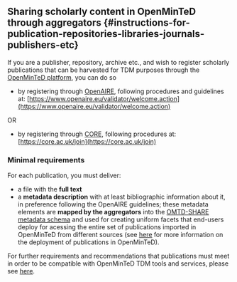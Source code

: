 ## Sharing scholarly content in OpenMinTeD through aggregators {#instructions-for-publication-repositories-libraries-journals-publishers-etc}

If you are a publisher, repository, archive etc., and wish to register scholarly publications that can be harvested for TDM purposes through the [OpenMinTeD platform](https://services.openminted.eu), you can do so

* by registering through [OpenAIRE](http://www.openaire.eu), following procedures and guidelines at: [https://www.openaire.eu/validator/welcome.action](https://www.openaire.eu/validator/welcome.action)

OR

* by registering through [CORE](http://core.ac.uk), following procedures at: [https://core.ac.uk/join](https://core.ac.uk/join)

### Minimal requirements

For each publication, you must deliver:

* a file with the **full text** 
* a **metadata description** with at least bibliographic information about it, in preference following the OpenAIRE guidelines; these metadata elements are **mapped by the aggregators** into the [OMTD-SHARE metadata schema](/the_omtd-share_metadata_schema.md) and used for creating uniform facets that end-users deploy for acessing the entire set of publications imported in OpenMinTeD from different sources \(see [here](/deployment-scenario-of-publications-in-openminted.md) for more information on the deployment of publications in OpenMinTeD\).

For further requirements and recommendations that publications must meet in order to be compatible with OpenMinTeD TDM tools and services, please see [here](/recommendations-for-publishers.md).

